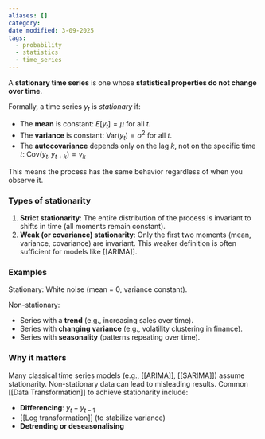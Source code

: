```yaml
---
aliases: []
category:
date modified: 3-09-2025
tags:
  - probability
  - statistics
  - time_series
---
```

A **stationary time series** is one whose **statistical properties do not change over time**.

Formally, a time series ${y_t}$ is *stationary* if:

* The **mean** is constant: $E[y_t] = \mu$ for all $t$.
* The **variance** is constant: $\text{Var}(y_t) = \sigma^2$ for all $t$.
* The **autocovariance** depends only on the lag $k$, not on the specific time $t$:
  $\text{Cov}(y_t, y_{t+k}) = \gamma_k$

This means the process has the same behavior regardless of when you observe it.

### Types of stationarity

1. **Strict stationarity**: The entire distribution of the process is invariant to shifts in time (all moments remain constant).
2. **Weak (or covariance) stationarity**: Only the first two moments (mean, variance, covariance) are invariant. This weaker definition is often sufficient for models like [[ARIMA]].

### Examples

Stationary: White noise (mean = 0, variance constant).

Non-stationary:
  * Series with a **trend** (e.g., increasing sales over time).
  * Series with **changing variance** (e.g., volatility clustering in finance).
  * Series with **seasonality** (patterns repeating over time).

### Why it matters

Many classical time series models (e.g., [[ARIMA]], [[SARIMA]]) assume stationarity. Non-stationary data can lead to misleading results. Common [[Data Transformation]] to achieve stationarity include:

* **Differencing**: $y_t - y_{t-1}$
* [[Log transformation]] (to stabilize variance)
* **Detrending or deseasonalising**
